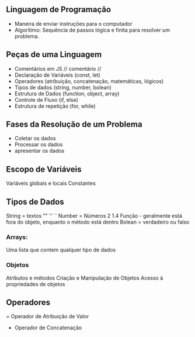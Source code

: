 ## Linguagem de Programação

- Maneira de enviar instruções para o computador
- Algorítimo: Sequência de passos lógica e finita para resolver um problema.

## Peças de uma Linguagem

- Comentários em JS // comentário //
- Declaração de Variáveis (const, let)
- Operadores (atribuição, concatenação, matemáticas, lógicos) 
- Tipos de dados (string, number, bolean)
- Estrutura de Dados (function, object, array)
- Controle de Fluxo (if, else)
- Estrutura de repetição (for, while)

## Fases da Resolução de um Problema

- Coletar os dados
- Processar os dados
- apresentar os dados

## Escopo de Variáveis

Variáveis globais e locais
Constantes
## Tipos de Dados

String = textos "" '' ``
Number = Números 2 1.4
Função - geralmente está fora do objeto, enquanto o método está dentro
Bolean = verdadeiro ou falso

### Arrays:

Uma lista que contem qualquer tipo de dados

### Objetos

Atributos e métodos
Criação e Manipulação de Objetos
Acesso à propriedades de objetos

## Operadores
= Operador de Atribuição de Valor
+ Operador de Concatenação
